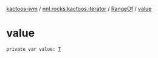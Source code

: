[kactoos-jvm](../../index.md) / [nnl.rocks.kactoos.iterator](../index.md) / [RangeOf](index.md) / [value](./value.md)

# value

`private var value: `[`T`](index.md#T)